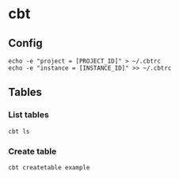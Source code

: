# cbt

## Config
```
echo -e "project = [PROJECT_ID]" > ~/.cbtrc
echo -e "instance = [INSTANCE_ID]" >> ~/.cbtrc
```

## Tables

### List tables
`cbt ls`

### Create table
`cbt createtable example`

